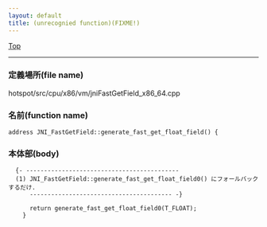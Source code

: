 ```yaml
---
layout: default
title: (unrecognied function)(FIXME!)
---
```

[Top](../index.html)

--- 
### 定義場所(file name)
hotspot/src/cpu/x86/vm/jniFastGetField_x86_64.cpp

### 名前(function name)
```
address JNI_FastGetField::generate_fast_get_float_field() {
```

### 本体部(body)
```
  {- -------------------------------------------
  (1) JNI_FastGetField::generate_fast_get_float_field0() にフォールバックするだけ.
      ---------------------------------------- -}

	  return generate_fast_get_float_field0(T_FLOAT);
	}
	
```


